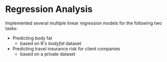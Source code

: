 # Regression Analysis

Implemented several multiple linear regression models for the following two tasks:
* Predicting body fat
  * based on R's *bodyfat* dataset
* Predicting travel insurance risk for client companies
  * based on a private dataset

